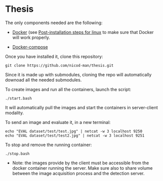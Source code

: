 # Thesis

The only components needed are the following:

- [Docker](https://docs.docker.com/get-docker/) (see [Post-installation steps for linux](https://docs.docker.com/engine/install/linux-postinstall/) to make sure that Docker will work properly.

- [Docker-compose](https://docs.docker.com/compose/install/)

Once you have installed it, clone this repository:

	git clone https://github.com/nicod-man/thesis.git

Since it is made up with submodules, cloning the repo will automatically downoad all the needed submodules.

To create images and run all the containers, launch the script:

	./start.bash
	
It will automatically pull the images and start the containers in server-client modality.	
	
To send an image and evaluate it, in a new terminal:

	echo "EVAL dataset/test/test.jpg" | netcat -w 3 localhost 9250
	echo "EVAL dataset/test/test2.jpg" | netcat -w 3 localhost 9251
	
To stop and remove the running container:

	./stop.bash

- Note: the images provide by the client must be accessible from the docker container running the server.
  Make sure also to share volume between the image acquisition process and the detection server.
